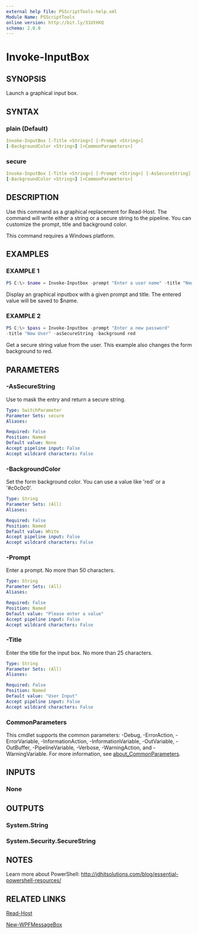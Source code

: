 ```yaml
---
external help file: PSScriptTools-help.xml
Module Name: PSScriptTools
online version: http://bit.ly/31UtHXQ
schema: 2.0.0
---
```


# Invoke-InputBox

## SYNOPSIS

Launch a graphical input box.

## SYNTAX

### plain (Default)

```yaml
Invoke-InputBox [-Title <String>] [-Prompt <String>]
[-BackgroundColor <String>] [<CommonParameters>]
```

### secure

```yaml
Invoke-InputBox [-Title <String>] [-Prompt <String>] [-AsSecureString]
[-BackgroundColor <String>] [<CommonParameters>]
```

## DESCRIPTION

Use this command as a graphical replacement for Read-Host. The command will write either a string or a secure string to the pipeline. You can customize the prompt, title and background color.

This command requires a Windows platform.

## EXAMPLES

### EXAMPLE 1

```powershell
PS C:\> $name = Invoke-Inputbox -prompt "Enter a user name" -title "New User"
```

Display an graphical inputbox with a given prompt and title. The entered value will be saved to $name.

### EXAMPLE 2

```powershell
PS C:\> $pass = Invoke-Inputbox -prompt "Enter a new password"
-title "New User" -asSecureString -background red
```

Get a secure string value from the user. This example also changes the form background to red.

## PARAMETERS

### -AsSecureString

Use to mask the entry and return a secure string.

```yaml
Type: SwitchParameter
Parameter Sets: secure
Aliases:

Required: False
Position: Named
Default value: None
Accept pipeline input: False
Accept wildcard characters: False
```

### -BackgroundColor

Set the form background color. You can use a value like 'red' or a '#c0c0c0'.

```yaml
Type: String
Parameter Sets: (All)
Aliases:

Required: False
Position: Named
Default value: White
Accept pipeline input: False
Accept wildcard characters: False
```

### -Prompt

Enter a prompt. No more than 50 characters.

```yaml
Type: String
Parameter Sets: (All)
Aliases:

Required: False
Position: Named
Default value: "Please enter a value"
Accept pipeline input: False
Accept wildcard characters: False
```

### -Title

Enter the title for the input box. No more than 25 characters.

```yaml
Type: String
Parameter Sets: (All)
Aliases:

Required: False
Position: Named
Default value: "User Input"
Accept pipeline input: False
Accept wildcard characters: False
```

### CommonParameters

This cmdlet supports the common parameters: -Debug, -ErrorAction, -ErrorVariable, -InformationAction, -InformationVariable, -OutVariable, -OutBuffer, -PipelineVariable, -Verbose, -WarningAction, and -WarningVariable. For more information, see [about_CommonParameters](http://go.microsoft.com/fwlink/?LinkID=113216).

## INPUTS

### None

## OUTPUTS

### System.String

### System.Security.SecureString

## NOTES

Learn more about PowerShell: http://jdhitsolutions.com/blog/essential-powershell-resources/

## RELATED LINKS

[Read-Host]()

[New-WPFMessageBox](New-WPFMessageBox.md)
